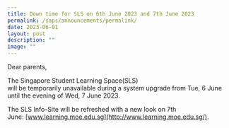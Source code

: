 ```yaml
---
title: Down time for SLS on 6th June 2023 and 7th June 2023
permalink: /saps/announcements/permalink/
date: 2023-06-01
layout: post
description: ""
image: ""
---
```

Dear parents,

The Singapore Student Learning Space(SLS)  will be temporarily unavailable during a system upgrade from Tue, 6 June until the evening of Wed, 7 June 2023.   

  

The SLS Info-Site will be refreshed with a new look on 7th June: [www.learning.moe.edu.sg](http://www.learning.moe.edu.sg/).